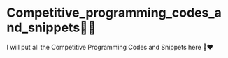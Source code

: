 # Competitive_programming_codes_and_snippets💛💛
 I will put all the Competitive Programming Codes and Snippets here 🧡❤
